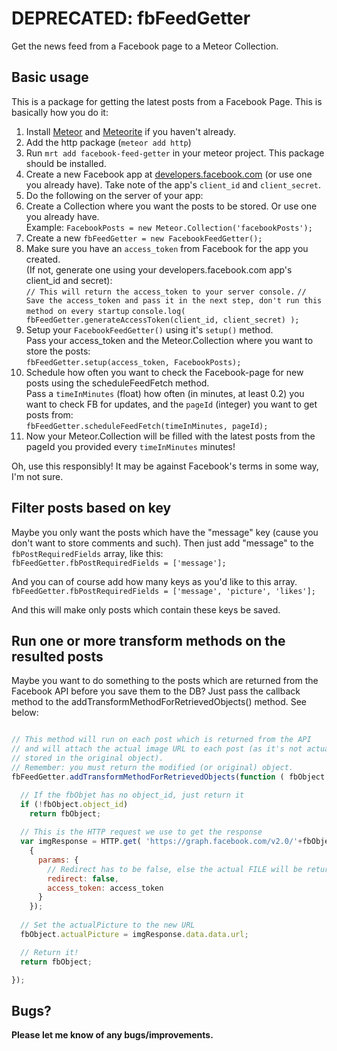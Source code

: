 # DEPRECATED: fbFeedGetter

Get the news feed from a Facebook page to a Meteor Collection.

## Basic usage

This is a package for getting the latest posts from a Facebook Page. This is basically how you do it:

1. Install [Meteor](http://www.meteor.com) and [Meteorite](https://github.com/oortcloud/meteorite/) if you haven't already.
1. Add the http package (`meteor add http`)
1. Run `mrt add facebook-feed-getter` in your meteor project. This package should be installed.
1. Create a new Facebook app at [developers.facebook.com](http://developers.facebook.com) (or use one you already have). Take note of the app's `client_id` and `client_secret`.
1. Do the following on the server of your app:
  1. Create a Collection where you want the posts to be stored. Or use one you already have.  
  Example: `FacebookPosts = new Meteor.Collection('facebookPosts');`
  1. Create a new `fbFeedGetter = new FacebookFeedGetter();`
  1. Make sure you have an `access_token` from Facebook for the app you created.  
  (If not, generate one using your developers.facebook.com app's client_id and secret):  
  `// This will return the access_token to your server console.`
  `// Save the access_token and pass it in the next step, don't run this method on every startup`
  `console.log( fbFeedGetter.generateAccessToken(client_id, client_secret) );`
  1. Setup your `FacebookFeedGetter()` using it's `setup()` method.  
  Pass your access_token and the Meteor.Collection where you want to store the posts:  
  `fbFeedGetter.setup(access_token, FacebookPosts);`
  1. Schedule how often you want to check the Facebook-page for new posts using the scheduleFeedFetch method.  
  Pass a `timeInMinutes` (float) how often (in minutes, at least 0.2) you want to check FB for updates, and the `pageId` (integer) you want to get posts from:  
  `fbFeedGetter.scheduleFeedFetch(timeInMinutes, pageId);`
  1. Now your Meteor.Collection will be filled with the latest posts from the pageId you provided every `timeInMinutes` minutes!

Oh, use this responsibly! It may be against Facebook's terms in some way, I'm not sure.


## Filter posts based on key

Maybe you only want the posts which have the "message" key (cause you don't want to store comments and such).
Then just add "message" to the `fbPostRequiredFields` array, like this:  
`fbFeedGetter.fbPostRequiredFields = ['message'];`

And you can of course add how many keys as you'd like to this array.
`fbFeedGetter.fbPostRequiredFields = ['message', 'picture', 'likes'];`

And this will make only posts which contain these keys be saved.


## Run one or more transform methods on the resulted posts

Maybe you want to do something to the posts which are returned from the Facebook API before you save them to the DB? Just pass the callback method to the addTransformMethodForRetrievedObjects() method. See below:

```javascript

// This method will run on each post which is returned from the API
// and will attach the actual image URL to each post (as it's not actually
// stored in the original object).
// Remember: you must return the modified (or original) object.
fbFeedGetter.addTransformMethodForRetrievedObjects(function ( fbObject ) {

  // If the fbObjet has no object_id, just return it
  if (!fbObject.object_id)
    return fbObject;
  
  // This is the HTTP request we use to get the response
  var imgResponse = HTTP.get( 'https://graph.facebook.com/v2.0/'+fbObject.object_id+'/picture',
    {
      params: {
        // Redirect has to be false, else the actual FILE will be return
        redirect: false,
        access_token: access_token
      }
    });
  
  // Set the actualPicture to the new URL
  fbObject.actualPicture = imgResponse.data.data.url;

  // Return it!
  return fbObject;

});

```


## Bugs?

**Please let me know of any bugs/improvements.**
